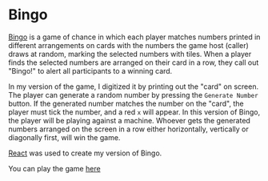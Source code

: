 # Bingo
[Bingo](https://en.wikipedia.org/wiki/Bingo_(American_version)) is a game of chance in which each player matches numbers printed in different arrangements on cards with the numbers the game host (caller) draws at random, marking the selected numbers with tiles. When a player finds the selected numbers are arranged on their card in a row, they call out "Bingo!" to alert all participants to a winning card.

In my version of the game, I digitized it by printing out the "card" on screen. The player can generate a random number by pressing the `Generate Number` button. If the generated number matches the number on the "card", the player must tick the number, and a red `x` will appear. In this version of Bingo, the player will be playing against a machine. Whoever gets the generated numbers arranged on the screen in a row either horizontally, vertically or diagonally first, will win the game. 

[React](https://reactjs.org/) was used to create my version of Bingo.

You can play the game [here](https://khanhlam333.github.io/bingo/)
